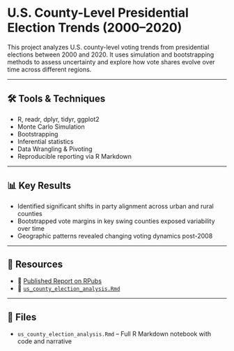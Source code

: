 # U.S. County-Level Presidential Election Trends (2000–2020)

This project analyzes U.S. county-level voting trends from presidential elections between 2000 and 2020. It uses simulation and bootstrapping methods to assess uncertainty and explore how vote shares evolve over time across different regions.

---

## 🛠️ Tools & Techniques

- R, readr, dplyr, tidyr, ggplot2  
- Monte Carlo Simulation  
- Bootstrapping  
- Inferential statistics  
- Data Wrangling & Pivoting  
- Reproducible reporting via R Markdown

---

## 📊 Key Results

- Identified significant shifts in party alignment across urban and rural counties  
- Bootstrapped vote margins in key swing counties exposed variability over time  
- Geographic patterns revealed changing voting dynamics post-2008

---

## 🔗 Resources

- 📘 [Published Report on RPubs](https://rpubs.com/anugolur/1176499)
- 📄 [`us_county_election_analysis.Rmd`](us_county_election_analysis.Rmd)

---

## 📁 Files

- `us_county_election_analysis.Rmd` – Full R Markdown notebook with code and narrative
